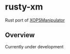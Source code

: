 # rusty-xm

Rust port of [XOPSManipulator](https://github.com/maeda6uiui/jxm)

## Overview

Currently under development

